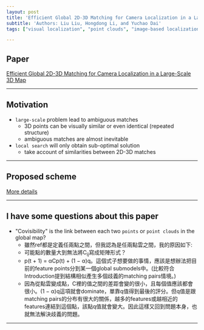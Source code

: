 ```yaml
---
layout: post
title: 'Efficient Global 2D-3D Matching for Camera Localization in a Large-Scale 3D Map'
subtitle: 'Authors: Liu Liu, Hongdong Li, and Yuchao Dai'
tags: ["visual localization", "point clouds", "image-based localization"]

---
```


## Paper
<a href="http://openaccess.thecvf.com/content_iccv_2017/html/Liu_Efficient_Global_2D-3D_ICCV_2017_paper.html"> Efficient Global 2D-3D Matching for Camera Localization in a Large-Scale 3D Map</a>

---

## Motivation
- `large-scale` problem lead to ambiguous matches
  - 3D points can be visually similar or even identical (repeated structure)
  - ambiguous matches are almost inevitable
- `local search` will only obtain sub-optimal solution
  - take account of similarities between 2D-3D matches
  
---

## Proposed scheme
[More details](https://github.com/hbyacademic/HBY/blob/master/_posts/0828_ICCV_Intro.pdf)

---

## I have some questions about this paper
- "Covisibility" is the link between each two `points` or `point clouds` in the global map?
  - 雖然ref都是定義任兩點之間，但我認為是任兩點雲之間，我的原因如下:
  - 可能點的數量大到無法將C<sub>ij</sub>寫成矩陣形式？
  - p(t + 1) = αCp(t) + (1 − α)q。這個式子想要做的事情，應該是想辦法把目前的feature points分到某一個global submodels中。(比較符合Introduction提到結構相似產生多個歧義的matching pairs情境。)
  - 因為從點雲變成點，C裡的值之間的差距會變的很小，且每個值應該都會很小。(1 − α)q這項就會dominate，單靠q值得到最後的評分。但q值是跟matching pairs的分布有很大的關係，越多的features或越相近的features連結到這個點，該點q值就會變大。因此這樣又回到問題本身，也就無法解決歧義的問題。

---
